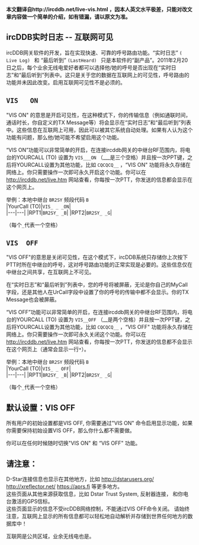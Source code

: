 **本文翻译自http://ircddb.net/live-vis.html ，因本人英文水平极差，只能对改文章内容做一个简单的介绍，如有错漏，请以原文为准。**

## ircDDB实时日志 -- 互联网可见  

ircDDB网关软件的开发，旨在实现快速、可靠的呼号路由功能。“实时日志” `( Live Log) ` 和 “最后听到” `(LastHeard) ` 只是本软件的“副产品”。2011年2月20日之后，每个业余无线电爱好者都可以选择他/她的呼号是否出现在“实时日志”和“最后听到”列表中。这只是关于您的数据在互联网上的可见性，呼号路由的功能并未因此改变。启用互联网可见性不是必须的。

## **`VIS   ON`**  

"VIS ON" 的意思是开启可见性，在这种模式下，你的传输信息（例如通联时间，通话时长，你自定义的TX Message等）将会显示在“实时日志”和“最后听到”列表中。这些信息在互联网上可用，因此可以被其它系统自动处理。如果有人认为这个功能有问题，那么他/她可能不希望启用这个功能。  

“VIS ON”功能可以非常简单的开启，在连接ircddb网关的中继台RF范围内，将电台的YOURCALL (TO) 设置为 `VIS___ON` （___是三个空格）并且按一次PPT键，之后将YOURCALL设置为其他功能，比如 `CQCQCQ__` ，“VIS ON" 功能将永久存储在网络上。你只需要操作一次即可永久开启这个功能。你可以在 http://ircddb.net/live.htm 网站查看，你每按一次PTT，你发送的信息都会显示在这个网页上。

  举例：本地中继台 `BR2SY` 频段代码 `B`   
  |YourCall (TO)|`VIS_ _ _ON`|  
  |---|---|
  |RPT1|`BR2SY_ _B`|
  |RPT2|`BR2SY_ _G`|  
  
  （每个`_`代表一个空格）
  
## **`VIS  OFF`**

"VIS  OFF"的意思是关闭可见性，在这个模式下，ircDDB系统只存储你上次按下PTT时所在中继台的呼号，这对呼号路由功能的正常实现是必要的。这些信息仅在中继台之间共享，在互联网上不可见。  

在“实时日志”和“最后听到”列表中，您的呼号将被屏蔽，无论是你自己的MyCall字段，还是其他人在UrCall字段中设置了你的呼号的传输中都不会显示。你的TX Message也会被屏蔽。  

“VIS OFF”功能可以非常简单的开启，在连接ircddb网关的中继台RF范围内，将电台的YOURCALL (TO) 设置为 `VIS__OFF` （__是两个空格）并且按一次PPT键，之后将YOURCALL设置为其他功能，比如 `CQCQCQ__` ，“VIS OFF" 功能将永久存储在网络上。你只需要操作一次即可永久关闭这个功能。你可以在 http://ircddb.net/live.htm 网站查看，你每按一次PTT，你发送的信息都不会显示在这个网页上（通常会显示一行`*`）。  

  举例：本地中继台 `BR2SY` 频段代码 `B`   
  |YourCall (TO)|`VIS_ _ OFF`|  
  |---|---|
  |RPT1|`BR2SY_ _B`|
  |RPT2|`BR2SY_ _G`|  
  
  （每个`_`代表一个空格）  
  
## 默认设置：VIS OFF
所有用户的初始设置都是VIS OFF, 你需要通过"VIS ON" 命令启用显示功能，如果你需要保持初始设置VIS OFF，那么你什么都不需要做。  

你可以在任何时候随时切换"VIS ON" 和 “VIS OFF" 功能。

## 请注意：

D-Star连接信息也显示在其他地方，比如 http://dstarusers.org/ http://xreflector.net/ https://aprs.fi 等更多地方。  
这些页面从其他来源获取信息，比如 Dstar Trust System, 反射器连接， 和你电台激活的GPS信标。  
这些页面显示的信息不受ircDDB网络控制，不能通过VIS OFF命令关闭。
请始终注意，互联网上显示的所有信息都可以轻松地自动解析并存储到世界任何地方的数据库中！  

互联网是公共区域，业余无线电也是。
